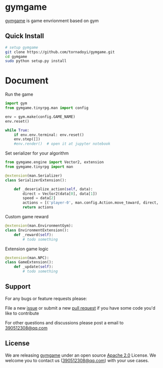 # gymgame

[gymgame](https://github.com/tornadoyi/gymgame) is game envrionment based on gym


## Quick Install

```bash
# setup gymgame
git clone https://github.com/tornadoyi/gymgame.git
cd gymgame
sudo python setup.py install
```


# Document

Run the game
```python
import gym
from gymgame.tinyrpg.man import config

env = gym.make(config.GAME_NAME)
env.reset()

while True:
    if env.env.terminal: env.reset()
    env.step([])
    #env.render()  # open it at jupyter notebook
```


Set serializer for your algorithm
```python
from gymgame.engine import Vector2, extension
from gymgame.tinyrpg import man

@extension(man.Serializer)
class SerializerExtension():

    def _deserialize_action(self, data):
        direct = Vector2(data[0], data[1])
        speed = data[2]
        actions = [('player-0', man.config.Action.move_toward, direct, speed)]
        return actions
```


Custom game reward
```python
@extension(man.EnvironmentGym):
class EnvironmentExtension():
    def _reward(self):
        # todo something
```


Extension game logic
```python
@extension(man.NPC):
class GameExtension():
    def _update(self):
        # todo something
```





## Support

For any bugs or feature requests please:

File a new [issue](https://github.com/tornadoyi/gymgame/issues) or submit
a new [pull request](https://github.com/tornadoyi/gymgame/pulls) if you
have some code you'd like to contribute

For other questions and discussions please post a email to 390512308@qq.com


## License

We are releasing [gymgame](https://github.com/tornadoyi/gymgame) under an open source
[Apache 2.0](https://www.apache.org/licenses/LICENSE-2.0) License. We welcome you to contact us (390512308@qq.com) with your use cases.
